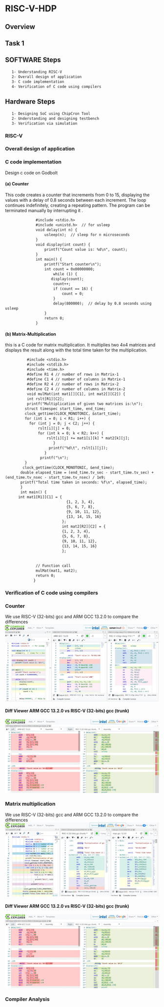 # RISC-V-HDP

## Overview 

## Task 1
## SOFTWARE Steps
       1- Understanding RISC-V
       2- Overall design of application
       3- C code implementation
       4- Verification of C code using compilers

## Hardware Steps
       1- Designing SoC using ChipCron Tool 
       2- Understanding and designing testbench
       3- Verification via simulation

   ###  RISC-V

   ###  Overall design of application

   ###  C code implementation
   Design c code on Godbolt  

 #### (a) Counter
 This code creates a counter that increments from 0 to 15, displaying the values with a delay of 0.8 seconds between each increment. The loop continues indefinitely, creating a repeating pattern. The program can be terminated manually by interrupting it . 

                  #include <stdio.h>
                  #include <unistd.h>  // for usleep
                  void delay(int n) {
                      usleep(n);  // sleep for n microseconds
                  }
                  void display(int count) {
                      printf("Count value is: %d\n", count);
                  }
                  int main() {
                      printf("Start counter\n");
                      int count = 0x00000000;
                          while (1) {
                         display(count);
                          count++;
                          if (count == 16) {
                              count = 0;
                          }
                          delay(800000);  // delay by 0.8 seconds using usleep
                      }
                      return 0;
                  }
 
   
 #### (b) Matrix-Multiplication 
this is a C code for matrix multiplication. It  multiplies two 4x4 matrices and displays the result along with the total time taken for the multiplication.    
         
              #include <stdio.h>
              #include <stdlib.h>
              #include <time.h>
              #define R1 4 // number of rows in Matrix-1
              #define C1 4 // number of columns in Matrix-1
              #define R2 4 // number of rows in Matrix-2
              #define C2 4 // number of columns in Matrix-2
              void mulMat(int mat1[][C1], int mat2[][C2]) {
              int rslt[R1][C2];
              printf("Multiplication of given two matrices is:\n");
             struct timespec start_time, end_time;
             clock_gettime(CLOCK_MONOTONIC, &start_time);
             for (int i = 0; i < R1; i++) {
               for (int j = 0; j < C2; j++) {
                   rslt[i][j] = 0;
                   for (int k = 0; k < R2; k++) {
                       rslt[i][j] += mat1[i][k] * mat2[k][j];
                          }
                        printf("%d\t", rslt[i][j]);
                      }
                    printf("\n");
             }
            clock_gettime(CLOCK_MONOTONIC, &end_time);
           double elapsed_time = (end_time.tv_sec - start_time.tv_sec) +  (end_time.tv_nsec - start_time.tv_nsec) / 1e9;
           printf("Total time taken in seconds: %f\n", elapsed_time);
           }
           int main() {
          int mat1[R1][C1] = {
                                {1, 2, 3, 4},
                                {5, 6, 7, 8},
                                {9, 10, 11, 12},
                                {13, 14, 15, 16}
                              };
                              int mat2[R2][C2] = {
                              {1, 2, 3, 4},
                              {5, 6, 7, 8},
                              {9, 10, 11, 12},
                              {13, 14, 15, 16}
                              };

    
                  // Function call
                  mulMat(mat1, mat2);
                  return 0;
                 }



  ###  Verification of C code using compilers
  ###  Counter
  We use RISC-V (32-bits) gcc  and   ARM GCC 13.2.0 to compare the differences 
   ![image](https://github.com/fahr-khadija/RISC-V-HDP/blob/main/img/counter-Code-compile.jpg)
  #### Diff Viewer ARM GCC 13.2.0 vs RISC-V (32-bits) gcc (trunk)

  ![image](https://github.com/fahr-khadija/RISC-V-HDP/blob/main/img/diff_compiler-RiskV-Arm.jpg)

###  Matrix multiplication 
  We use RISC-V (32-bits) gcc  and   ARM GCC 13.2.0 to compare the differences 
   ![image](https://github.com/fahr-khadija/RISC-V-HDP/blob/main/img/MatrixMult-Code-compile.jpg)
  #### Diff Viewer ARM GCC 13.2.0 vs RISC-V (32-bits) gcc (trunk)

 ![image](https://github.com/fahr-khadija/RISC-V-HDP/blob/main/img/diff_compiler-RiskV-Arm.jpg)

 ###  Compiler Analysis 
 
 
